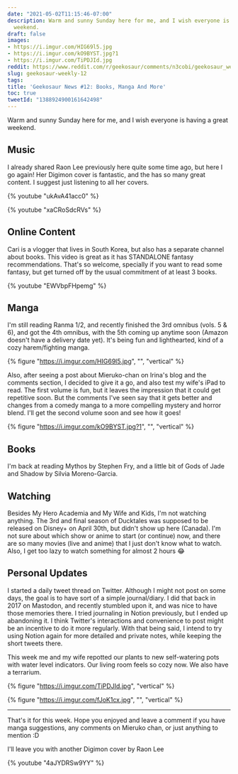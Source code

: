 ```yaml
---
date: "2021-05-02T11:15:46-07:00"
description: Warm and sunny Sunday here for me, and I wish everyone is having a great
  weekend.
draft: false
images:
- https://i.imgur.com/HIG69l5.jpg
- https://i.imgur.com/kO9BYST.jpg?1
- https://i.imgur.com/TiPDJId.jpg
reddit: https://www.reddit.com/r/geekosaur/comments/n3cobi/geekosaur_weekly_12_books_manga_and_more/
slug: geekosaur-weekly-12
tags:
title: 'Geekosaur News #12: Books, Manga And More'
toc: true
tweetId: "1388924900161642498"
---
```


Warm and sunny Sunday here for me, and I wish everyone is having a great weekend.

## Music

I already shared Raon Lee previously here quite some time ago, but here I go again! Her Digimon cover is fantastic, and the has so many great content. I suggest just listening to all her covers.

{% youtube "ukAvA41acc0" %}

<!--more-->

{% youtube "xaCRoSdcRVs" %}

## Online Content

Cari is a vlogger that lives in South Korea, but also has a separate channel about books. This video is great as it has STANDALONE fantasy recommendations. That's so welcome, specially if you want to read some fantasy, but get turned off by the usual commitment of at least 3 books.

{% youtube "EWVbpFHpemg" %}

## Manga

I'm still reading Ranma 1/2, and recently finished the 3rd omnibus (vols. 5 & 6), and got the 4th omnibus, with the 5th coming up anytime soon (Amazon doesn't have a delivery date yet). It's being fun and lighthearted, kind of a cozy harem/fighting manga.

{% figure "https://i.imgur.com/HIG69l5.jpg", "", "vertical" %}

Also, after seeing a post about Mieruko-chan on Irina's blog and the comments section, I decided to give it a go, and also test my wife's iPad to read. The first volume is fun, but it leaves the impression that it could get repetitive soon. But the comments I've seen say that it gets better and changes from a comedy manga to a more compelling mystery and horror blend. I'll get the second volume soon and see how it goes!

{% figure "https://i.imgur.com/kO9BYST.jpg?1", "", "vertical" %}

## Books

I'm back at reading Mythos by Stephen Fry, and a little bit of Gods of Jade and Shadow by Silvia Moreno-Garcia.

## Watching

Besides My Hero Academia and My Wife and Kids, I'm not watching anything. The 3rd and final season of Ducktales was supposed to be released on Disney+ on April 30th, but didn't show up here (Canada). I'm not sure about which show or anime to start (or continue) now, and there are so many movies (live and anime) that I just don't know what to watch. Also, I get too lazy to watch something for almost 2 hours 😂

## Personal Updates

I started a daily tweet thread on Twitter. Although I might not post on some days, the goal is to have sort of a simple journal/diary. I did that back in 2017 on Mastodon, and recently stumbled upon it, and was nice to have those memories there. I tried journaling in Notion previously, but I ended up abandoning it. I think Twitter's interactions and convenience to post might be an incentive to do it more regularly. With that being said, I intend to try using Notion again for more detailed and private notes, while keeping the short tweets there.

This week me and my wife repotted our plants to new self-watering pots with water level indicators. Our living room feels so cozy now. We also have a terrarium.

{% figure "https://i.imgur.com/TiPDJId.jpg", "vertical" %}

{% figure "https://i.imgur.com/fJoK1cx.jpg", "", "vertical" %}

---

That's it for this week. Hope you enjoyed and leave a comment if you have manga suggestions, any comments on Mieruko chan, or just anything to mention :D

I'll leave you with another Digimon cover by Raon Lee

{% youtube "4aJYDRSw9YY" %}
